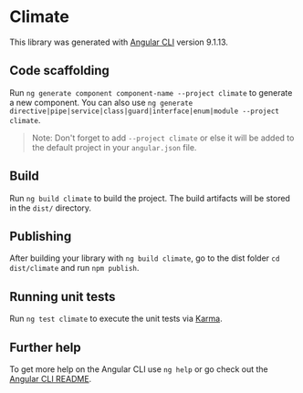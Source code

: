 # Climate

This library was generated with [Angular CLI](https://github.com/angular/angular-cli) version 9.1.13.

## Code scaffolding

Run `ng generate component component-name --project climate` to generate a new component. You can also use `ng generate directive|pipe|service|class|guard|interface|enum|module --project climate`.
> Note: Don't forget to add `--project climate` or else it will be added to the default project in your `angular.json` file. 

## Build

Run `ng build climate` to build the project. The build artifacts will be stored in the `dist/` directory.

## Publishing

After building your library with `ng build climate`, go to the dist folder `cd dist/climate` and run `npm publish`.

## Running unit tests

Run `ng test climate` to execute the unit tests via [Karma](https://karma-runner.github.io).

## Further help

To get more help on the Angular CLI use `ng help` or go check out the [Angular CLI README](https://github.com/angular/angular-cli/blob/master/README.md).
